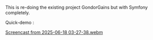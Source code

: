 This is re-doing the existing project GondorGains but with Symfony completely.

Quick-demo :

[Screencast from 2025-06-18 03-27-38.webm](https://github.com/user-attachments/assets/4b562f91-0d61-418a-ad84-e616ebc59569)
